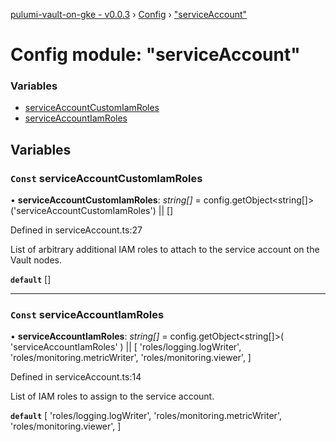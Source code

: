 [pulumi-vault-on-gke - v0.0.3](../../README.md) › [Config](../README.md) › ["serviceAccount"](_serviceaccount_.md)

# Config module: "serviceAccount"

### Variables

* [serviceAccountCustomIamRoles](_serviceaccount_.md#const-serviceaccountcustomiamroles)
* [serviceAccountIamRoles](_serviceaccount_.md#const-serviceaccountiamroles)

## Variables

### `Const` serviceAccountCustomIamRoles

• **serviceAccountCustomIamRoles**: *string[]* = config.getObject<string[]>('serviceAccountCustomIamRoles') || []

Defined in serviceAccount.ts:27

List of arbitrary additional IAM roles to attach to the service account
on the Vault nodes.

**`default`** []

___

### `Const` serviceAccountIamRoles

• **serviceAccountIamRoles**: *string[]* = config.getObject<string[]>(
  'serviceAccountIamRoles'
) || [
  'roles/logging.logWriter',
  'roles/monitoring.metricWriter',
  'roles/monitoring.viewer',
]

Defined in serviceAccount.ts:14

List of IAM roles to assign to the service account.

**`default`** 
[
  'roles/logging.logWriter',
  'roles/monitoring.metricWriter',
  'roles/monitoring.viewer',
]
